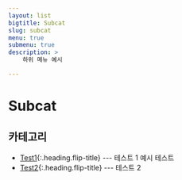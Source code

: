 ```yaml
---
layout: list
bigtitle: Subcat
slug: subcat
menu: true
submenu: true
description: >
    하위 메뉴 예시

---
```

# Subcat

## 카테고리

* [Test1]{:.heading.flip-title} --- 테스트 1 예시 테스트
* [Test2]{:.heading.flip-title} --- 테스트 2

[Test1]: /test1/
[Test2]: /test2/
